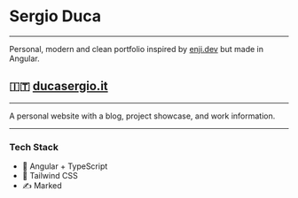 # Sergio Duca

---

Personal, modern and clean portfolio inspired by [enji.dev](https://github.com/enjidev/enji.dev) but made in Angular.

## 🇮🇹 [ducasergio.it](https://www.ducasergio.it/)

---

A personal website with a blog, project showcase, and work information.

---

### Tech Stack

- 🚀 Angular + TypeScript
- 🍃 Tailwind CSS
- ✍ Marked
